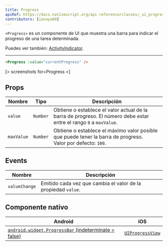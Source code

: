 ```yaml
---
title: Progress
apiRef: https://docs.nativescript.org/api-reference/classes/_ui_progress_.progress
contributors: [ianaya89]
---
```


`<Progress>` es un componente de UI que muestra una barra para indicar el progreso de una tarea determinada.

Puedes ver también: [ActivityIndicator](/en/docs/elements/components/activity-indicator).

---

```html
<Progress :value="currentProgress" />
```

[> screenshots for=Progress <]

## Props

| Nombre | Tipo | Descripción |
|------|------|-------------|
| `value` | `Number` | Obtiene o establece el valor actual de la barra de progreso. El número debe estar entre el rango `0` a `maxValue`.
| `maxValue` | `Number` | Obtiene o establece el máximo valor posible que puede tener la barra de progreso.<br/>Valor por defecto: `100`.

## Events

| Nombre | Descripción |
|------|-------------|
| `valueChange` | Emitido cada vez que cambia el valor de la propiedad `value`.

## Componente nativo

| Android | iOS |
|---------|-----|
| [`android.widget.ProgressBar` (indeterminate = false)](https://developer.android.com/reference/android/widget/ProgressBar.html) | [`UIProgressView`](https://developer.apple.com/documentation/uikit/uiprogressview)
